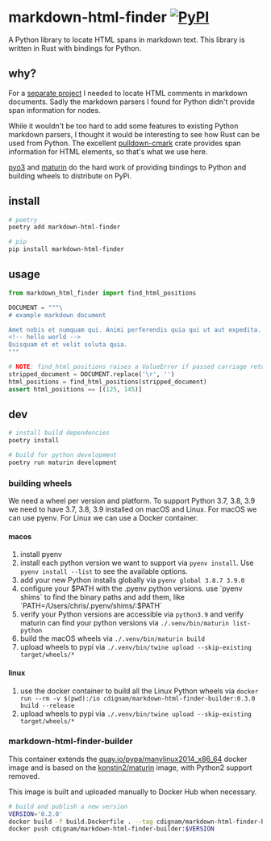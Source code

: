 # markdown-html-finder [![PyPI](https://img.shields.io/pypi/v/markdown-html-finder.svg)](https://pypi.org/project/markdown-html-finder/)

A Python library to locate HTML spans in markdown text. This library is written in Rust with bindings for Python.

## why?
For a [separate project](https://github.com/chdsbd/kodiak) I needed to locate HTML comments in markdown documents. Sadly the markdown parsers I found for Python didn't provide span information for nodes.

While it wouldn't be too hard to add some features to existing Python markdown parsers, I thought it would be interesting to see how Rust can be used from Python. The excellent [pulldown-cmark](https://github.com/raphlinus/pulldown-cmark) crate provides span information for HTML elements, so that's what we use here.

[pyo3](https://github.com/PyO3/pyo3) and [maturin](https://github.com/PyO3/maturin) do the hard work of providing bindings to Python and building wheels to distribute on PyPi.

## install

```bash
# poetry
poetry add markdown-html-finder

# pip
pip install markdown-html-finder
```

## usage

```python
from markdown_html_finder import find_html_positions

DOCUMENT = """\
# example markdown document

Amet nobis et numquam qui. Animi perferendis quia qui ut aut expedita. Ut eveniet quia quaerat.
<!-- hello world -->
Quisquam et et velit soluta quia.
"""

# NOTE: find_html_positions raises a ValueError if passed carriage returns `\r`
stripped_document = DOCUMENT.replace('\r', '')
html_positions = find_html_positions(stripped_document)
assert html_positions == [(125, 145)]
```

## dev
```bash
# install build dependencies
poetry install

# build for python development
poetry run maturin development
```

### building wheels
We need a wheel per version and platform. To support Python 3.7, 3.8, 3.9 we need to have 3.7, 3.8, 3.9 installed on macOS and Linux. For macOS we can use pyenv. For Linux we can use a Docker container.

#### macos
1. install pyenv
2. install each python version we want to support via `pyenv install`. Use `pyenv install --list` to see the available options.
3. add your new Python installs globally via `pyenv global 3.8.7 3.9.0`
4. configure your $PATH with the .pyenv python versions. use `pyenv shims` to find the binary paths and add them, like `PATH=/Users/chris/.pyenv/shims/:$PATH`
5. verify your Python versions are accessible via `python3.9` and verify maturin can find your python versions via `./.venv/bin/maturin list-python`
6. build the macOS wheels via `./.venv/bin/maturin build`
7. upload wheels to pypi via `./.venv/bin/twine upload --skip-existing target/wheels/*`

#### linux
1. use the docker container to build all the Linux Python wheels via `docker run --rm -v $(pwd):/io cdignam/markdown-html-finder-builder:0.3.0 build --release`
2. upload wheels to pypi via `./.venv/bin/twine upload --skip-existing target/wheels/*`


### markdown-html-finder-builder
This container extends the [quay.io/pypa/manylinux2014_x86_64](https://quay.io/pypa/manylinux2014_x86_64) docker image and is based on the [konstin2/maturin](https://hub.docker.com/r/konstin2/maturin) image, with Python2 support removed.

This image is built and uploaded manually to Docker Hub when necessary.

```bash
# build and publish a new version
VERSION='0.2.0'
docker build -f build.Dockerfile . --tag cdignam/markdown-html-finder-builder:$VERSION
docker push cdignam/markdown-html-finder-builder:$VERSION
```
